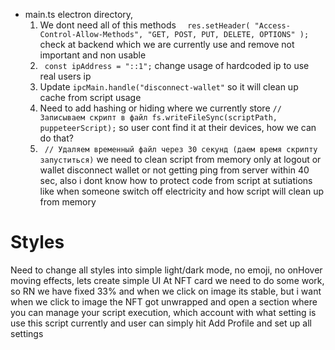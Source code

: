 - main.ts electron directory,
  1. We dont need all of this methods `  res.setHeader(
        "Access-Control-Allow-Methods",
        "GET, POST, PUT, DELETE, OPTIONS"
    );` check at backend which we are currently use and remove not important and non usable
  2. ` const ipAddress = "::1";` change usage of hardcoded ip to use real users ip
  3. Update `ipcMain.handle("disconnect-wallet"` so it will clean up cache from script usage
  4. Need to add hashing or hiding where we currently store `// Записываем скрипт в файл
fs.writeFileSync(scriptPath, puppeteerScript);` so user cont find it at their devices, how we can do that?
  5. ` // Удаляем временный файл через 30 секунд (даем время скрипту запуститься)` we need to clean script from memory only at logout or wallet disconnect wallet or not getting ping from server within 40 sec, also i dont know how to protect code from script at sutiations like when someone switch off electricity and how script will clean up from memory


# Styles

Need to change all styles into simple light/dark mode, no emoji, no onHover moving effects, lets create simple UI
At NFT card we need to do some work, so RN we have fixed 33% and when we click on image its stable, but i want when we click to image the NFT got unwrapped and open a section where you can manage your script execution, which account with what setting is use this script currently and user can simply hit Add Profile and set up all settings
